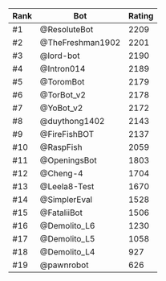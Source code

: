 Rank|Bot|Rating
---|---|---
#1|@ResoluteBot|2209
#2|@TheFreshman1902|2201
#3|@lord-bot|2190
#4|@Intron014|2189
#5|@ToromBot|2179
#6|@TorBot_v2|2178
#7|@YoBot_v2|2172
#8|@duythong1402|2143
#9|@FireFishBOT|2137
#10|@RaspFish|2059
#11|@OpeningsBot|1803
#12|@Cheng-4|1704
#13|@Leela8-Test|1670
#14|@SimplerEval|1528
#15|@FataliiBot|1506
#16|@Demolito_L6|1230
#17|@Demolito_L5|1058
#18|@Demolito_L4|927
#19|@pawnrobot|626
